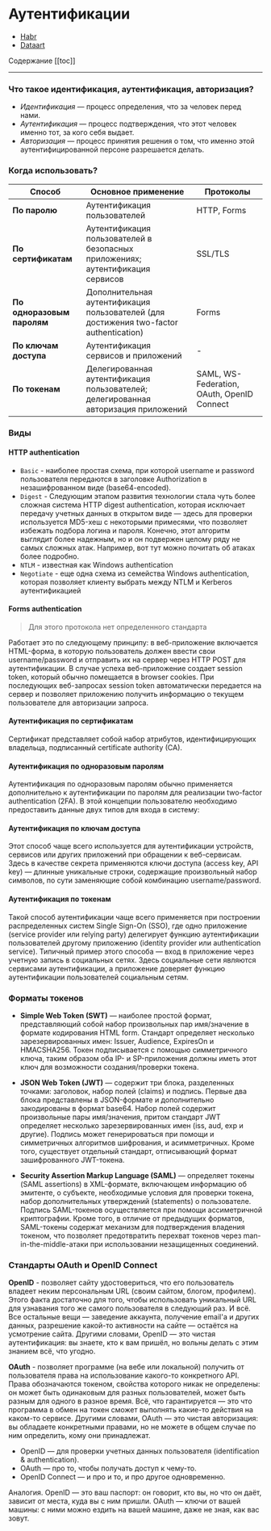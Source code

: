 # Аутентификации

* [Habr](https://habr.com/ru/company/dataart/blog/262817/)
* [Dataart](https://dataart.ua/news/autentifikatsiya-i-avtorizatsiya-v-mikroservisny-h-prilozheniyah/)

Содержание 
[[toc]]

---

### Что такое идентификация, аутентификация, авторизация?

* *Идентификация* — процесс определения, что за человек перед нами. 
* *Аутентификация* — процесс подтверждения, что этот человек именно тот, за кого себя выдает. 
* *Авторизация* — процесс принятия решения о том, что именно этой аутентифицированной персоне разрешается делать. 

### Когда использовать?
| **Способ**                 | **Основное применение**                                                                    | **Протоколы**                                  |
|------------------------|----------------------------------------------------------------------------------------|--------------------------------------------|
| **По паролю**              | Аутентификация пользователей                                                           | HTTP, Forms                                |
| **По сертификатам**        | Аутентификация пользователей в безопасных приложениях; аутентификация сервисов         | SSL/TLS                                    |
| **По одноразовым паролям** | Дополнительная аутентификация пользователей (для достижения two-factor authentication) | Forms                                      |
| **По ключам доступа**      | Аутентификация сервисов и приложений                                                   | -                                          |
| **По токенам**             | Делегированная аутентификация пользователей; делегированная авторизация приложений     | SAML, WS-Federation, OAuth, OpenID Connect |


### Виды

#### HTTP authentication 
  + `Basic` - наиболее простая схема, при которой username и password пользователя передаются в заголовке Authorization в незашифрованном виде (base64-encoded). 
  + `Digest` - Следующим этапом развития технологии стала чуть более сложная система HTTP digest authentication, которая исключает передачу учетных данных в открытом виде — здесь для проверки используется MD5-хеш с некоторыми примесями, что позволяет избежать подбора логина и пароля. Конечно, этот алгоритм выглядит более надежным, но и он подвержен целому ряду не самых сложных атак. Например, вот тут можно почитать об атаках более подробно.
  + `NTLM` - известная как Windows authentication
  + `Negotiate` - еще одна схема из семейства Windows authentication, которая позволяет клиенту выбрать между NTLM и Kerberos аутентификацией

#### Forms authentication 
> Для этого протокола нет определенного стандарта

Работает это по следующему принципу: в веб-приложение включается HTML-форма, в которую пользователь должен ввести свои username/password и отправить их на сервер через HTTP POST для аутентификации. В случае успеха веб-приложение создает session token, который обычно помещается в browser cookies. При последующих веб-запросах session token автоматически передается на сервер и позволяет приложению получить информацию о текущем пользователе для авторизации запроса.

#### Аутентификация по сертификатам
Сертификат представляет собой набор атрибутов, идентифицирующих владельца, подписанный certificate authority (CA).

#### Аутентификация по одноразовым паролям
Аутентификация по одноразовым паролям обычно применяется дополнительно к аутентификации по паролям для реализации two-factor authentication (2FA). В этой концепции пользователю необходимо предоставить данные двух типов для входа в систему:

#### Аутентификация по ключам доступа 
Этот способ чаще всего используется для аутентификации устройств, сервисов или других приложений при обращении к веб-сервисам. Здесь в качестве секрета применяются ключи доступа (access key, API key) — длинные уникальные строки, содержащие произвольный набор символов, по сути заменяющие собой комбинацию username/password.

#### Аутентификация по токенам
Такой способ аутентификации чаще всего применяется при построении распределенных систем Single Sign-On (SSO), где одно приложение (service provider или relying party) делегирует функцию аутентификации пользователей другому приложению (identity provider или authentication service). Типичный пример этого способа — вход в приложение через учетную запись в социальных сетях. Здесь социальные сети являются сервисами аутентификации, а приложение доверяет функцию аутентификации пользователей социальным сетям.

### Форматы токенов
* **Simple Web Token (SWT)** — наиболее простой формат, представляющий собой набор произвольных пар имя/значение в формате кодирования HTML form. Стандарт определяет несколько зарезервированных имен: Issuer, Audience, ExpiresOn и HMACSHA256. Токен подписывается с помощью симметричного ключа, таким образом оба IP- и SP-приложения должны иметь этот ключ для возможности создания/проверки токена.

* **JSON Web Token (JWT)** — содержит три блока, разделенных точками: заголовок, набор полей (claims) и подпись. Первые два блока представлены в JSON-формате и дополнительно закодированы в формат base64. Набор полей содержит произвольные пары имя/значения, притом стандарт JWT определяет несколько зарезервированных имен (iss, aud, exp и другие). Подпись может генерироваться при помощи и симметричных алгоритмов шифрования, и асимметричных. Кроме того, существует отдельный стандарт, отписывающий формат зашифрованного JWT-токена.

* **Security Assertion Markup Language (SAML)** — определяет токены (SAML assertions) в XML-формате, включающем информацию об эмитенте, о субъекте, необходимые условия для проверки токена, набор дополнительных утверждений (statements) о пользователе. Подпись SAML-токенов осуществляется при помощи ассиметричной криптографии. Кроме того, в отличие от предыдущих форматов, SAML-токены содержат механизм для подтверждения владения токеном, что позволяет предотвратить перехват токенов через man-in-the-middle-атаки при использовании незащищенных соединений.

### Стандарты OAuth и OpenID Connect
**OpenID** - позволяет сайту удостовериться, что его пользователь владеет неким персональным URL (своим сайтом, блогом, профилем). Этого факта достаточно для того, чтобы использовать уникальный URL для узнавания того же самого пользователя в следующий раз. И всё. Все остальные вещи — заведение аккаунта, получение email'а и других данных, разрешение какой-то активности на сайте — остаётся на усмотрение сайта. Другими словами, OpenID — это чистая аутентификация: вы знаете, кто к вам пришёл, но вольны делать с этим знанием всё, что угодно.

**OAuth** - позволяет программе (на вебе или локальной) получить от пользователя права на использование какого-то конкретного API. Права обозначаются токеном, свойства которого никак не определены: он может быть одинаковым для разных пользователей, может быть разным для одного в разное время. Всё, что гарантируется — это что программа в обмен на токен сможет выполнять какие-то действия на каком-то сервисе. Другими словами, OAuth — это чистая авторизация: вы обладаете конкретными правами, но не можете в общем случае по ним определить, кому они принадлежат.

* OpenID — для проверки учетных данных пользователя (identification & authentication).
* OAuth — про то, чтобы получать доступ к чему-то.
* OpenID Connect — и про и то, и про другое одновременно.

Аналогия. OpenID — это ваш паспорт: он говорит, кто вы, но что он даёт, зависит от места, куда вы с ним пришли. OAuth — ключи от вашей машины: с ними можно ездить на вашей машине, даже не зная, как вас зовут.
